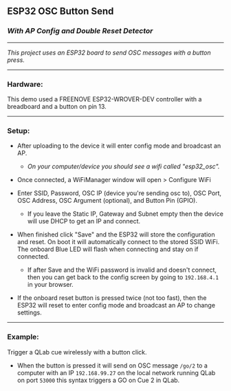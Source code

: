 ## ESP32 OSC Button Send 
### *With AP Config and Double Reset Detector*

----------
*This project uses an ESP32 board to send OSC messages with a button press.*

----------
### Hardware:
This demo used a FREENOVE ESP32-WROVER-DEV controller with a breadboard and a button on pin 13.

----

### Setup:

- After uploading to the device it will enter config mode and broadcast an AP. 
  - *On your computer/device you should see a wifi called "esp32_osc".* 

- Once connected, a WiFiManager window will open > Configure WiFi

- Enter SSID, Password, OSC IP (device you're sending osc to), OSC Port, OSC Address, OSC Argument (optional), and Button Pin (GPIO).
   - If you leave the Static IP, Gateway and Subnet empty then the device will use DHCP to get an IP and connect.

- When finished click "Save" and the ESP32 will store the configuration and reset. On boot it will automatically connect to the stored SSID WiFi. The onboard Blue LED will flash when connecting and stay on if connected.
  - If after Save and the WiFi password is invalid and doesn't connect, then you can get back to the config screen by going to `192.168.4.1` in your browser.

- If the onboard reset button is pressed twice (not too fast), then the ESP32 will reset to enter config mode and broadcast an AP to change settings.

----

###  Example:
Trigger a QLab cue wirelessly with a button click.
- When the button is pressed it will send on OSC message `/go/2` to a computer with an IP `192.168.99.27` on the local network running QLab on port `53000` this syntax triggers a GO on Cue 2 in QLab.
